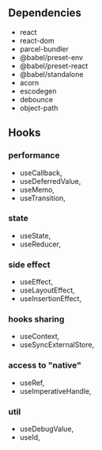 ## Dependencies
- react
- react-dom
- parcel-bundler
- @babel/preset-env
- @babel/preset-react
- @babel/standalone
- acorn
- escodegen
- debounce
- object-path

## Hooks
### performance
- useCallback,
- useDeferredValue,
- useMemo,
- useTransition,
### state
- useState,
- useReducer,
### side effect
- useEffect,
- useLayoutEffect,
- useInsertionEffect,
### hooks sharing
- useContext,
- useSyncExternalStore,
### access to "native"
- useRef,
- useImperativeHandle,
### util
- useDebugValue,
- useId,
